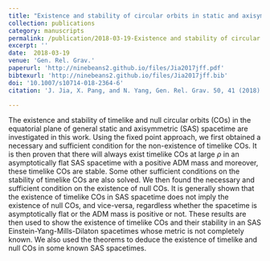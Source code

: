 ```yaml
---  
title: "Existence and stability of circular orbits in static and axisymmetric spacetimes"
collection: publications
category: manuscripts
permalink: /publication/2018-03-19-Existence and stability of circular orbits in static and axisymmetric spacetimes
excerpt: ''
date:  2018-03-19
venue: 'Gen. Rel. Grav.'
paperurl: 'http://ninebeans2.github.io/files/Jia2017jff.pdf'
bibtexurl: 'http://ninebeans2.github.io/files/Jia2017jff.bib'
doi: '10.1007/s10714-018-2364-6'
citation: 'J. Jia, X. Pang, and N. Yang, Gen. Rel. Grav. 50, 41 (2018).'

---  
```


The existence and stability of timelike and null circular orbits (COs) in the equatorial plane of general static and axisymmetric (SAS) spacetime are investigated in this work. Using the fixed point approach, we first obtained a necessary and sufficient condition for the non-existence of timelike COs. It is then proven that there will always exist timelike COs at large $\rho$ in an asymptotically flat SAS spacetime with a positive ADM mass and moreover, these timelike COs are stable. Some other sufficient conditions on the stability of timelike COs are also solved. We then found the necessary and sufficient condition on the existence of null COs. It is generally shown that the existence of timelike COs in SAS spacetime does not imply the existence of null COs, and vice-versa, regardless whether the spacetime is asymptotically flat or the ADM mass is positive or not. These results are then used to show the existence of timelike COs and their stability in an SAS Einstein-Yang-Mills-Dilaton spacetimes whose metric is not completely known. We also used the theorems to deduce the existence of timelike and null COs in some known SAS spacetimes.

